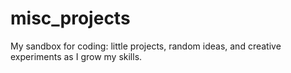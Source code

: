 # misc_projects
My sandbox for coding: little projects, random ideas, and creative experiments as I grow my skills.
